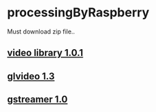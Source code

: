 # processingByRaspberry  


Must download zip file..  
## [video library 1.0.1](https://github.com/processing/processing-video/releases/tag/2)  
## [glvideo 1.3](https://github.com/gohai/processing-glvideo/releases)  
## [gstreamer 1.0](https://gstreamer.freedesktop.org/documentation/installing/on-linux.html?gi-language=c)  
